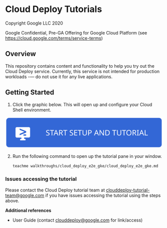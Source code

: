# Cloud Deploy Tutorials
Copyright Google LLC 2020

Google Confidential, Pre-GA Offering for Google Cloud Platform (see https://cloud.google.com/terms/service-terms)

## Overview

This repository contains content and functionality to help you try out the Cloud Deploy service. Currently, this service is not intended for production workloads -— do not use it for any live applications.

## Getting Started

1. Click the graphic below. This will open up and configure your Cloud Shell environment.

[![Open ](images/open-btn.svg)](https://console.cloud.google.com/cloudshell/editor?cloudshell_git_repo=https://source.developers.google.com/p/cloud-deploy-preview/r/tutorial&cloudshell_git_branch=v0.0.2&cloudshell_workspace=.&cloudshell_open_in_editor=README.md)

2. Run the following command to open up the tutorial pane in your window. 

    ```bash
    teachme walkthroughs/cloud_deploy_e2e_gke/cloud_deploy_e2e_gke.md
    ```

### Issues accessing the tutorial

Please contact the Cloud Deploy tutorial team at clouddeploy-tutorial-team@google.com if you have issues accessing the tutorial using the steps above.

**Additional references**
- User Guide (contact clouddeploy@google.com for link/access)
